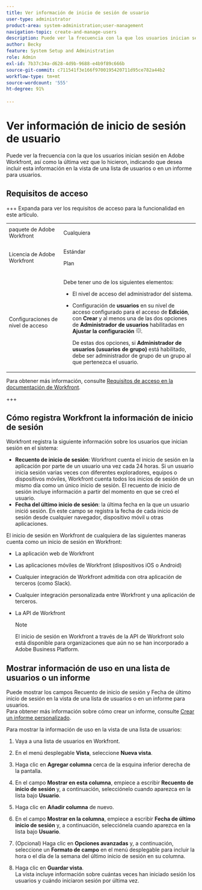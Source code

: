```yaml
---
title: Ver información de inicio de sesión de usuario
user-type: administrator
product-area: system-administration;user-management
navigation-topic: create-and-manage-users
description: Puede ver la frecuencia con la que los usuarios inician sesión en Workfront, así como la última vez que lo hicieron, indicando que desea incluir esta información en la vista de una lista de usuarios o en un informe para usuarios.
author: Becky
feature: System Setup and Administration
role: Admin
exl-id: 7b37c34a-d628-4d9b-9688-e4b9f89c666b
source-git-commit: c711541f3e166f9700195420711d95ce782a44b2
workflow-type: tm+mt
source-wordcount: '555'
ht-degree: 91%

---
```


# Ver información de inicio de sesión de usuario

Puede ver la frecuencia con la que los usuarios inician sesión en Adobe Workfront, así como la última vez que lo hicieron, indicando que desea incluir esta información en la vista de una lista de usuarios o en un informe para usuarios.

## Requisitos de acceso

+++ Expanda para ver los requisitos de acceso para la funcionalidad en este artículo.

<table style="table-layout:auto"> 
 <col> 
 <col> 
 <tbody> 
  <tr> 
   <td>paquete de Adobe Workfront</td> 
   <td><p>Cualquiera</p></td> 
  </tr> 
  <tr> 
   <td>Licencia de Adobe Workfront</td> 
   <td><p>Estándar</p><p>Plan</p></td> 
  </tr> 
  <tr> 
   <td>Configuraciones de nivel de acceso</td> 
   <td> <p>Debe tener uno de los siguientes elementos:</p> 
    <ul> 
     <li> <p>El nivel de acceso del administrador del sistema. </li> 
     <li> <p>Configuración de <b>usuarios</b> en su nivel de acceso configurado para el acceso de <b>Edición</b>, con <b>Crear</b> y al menos una de las dos opciones de <b>Administrador de usuarios</b> habilitadas en <b>Ajustar la configuración</b> <img src="assets/gear-icon-in-access-levels.png">. </p> <p>De estas dos opciones, si <b>Administrador de usuarios (usuarios de grupo)</b> está habilitado, debe ser administrador de grupo de un grupo al que pertenezca el usuario.</p> </li> 
    </ul> </td> 
  </tr> 
 </tbody> 
</table>

Para obtener más información, consulte [Requisitos de acceso en la documentación de Workfront](/help/quicksilver/administration-and-setup/add-users/access-levels-and-object-permissions/access-level-requirements-in-documentation.md).

+++

## Cómo registra Workfront la información de inicio de sesión

Workfront registra la siguiente información sobre los usuarios que inician sesión en el sistema:

* **Recuento de inicio de sesión**: Workfront cuenta el inicio de sesión en la aplicación por parte de un usuario una vez cada 24 horas. Si un usuario inicia sesión varias veces con diferentes exploradores, equipos o dispositivos móviles, Workfront cuenta todos los inicios de sesión de un mismo día como un único inicio de sesión. El recuento de inicio de sesión incluye información a partir del momento en que se creó el usuario.
* **Fecha del último inicio de sesión**: la última fecha en la que un usuario inició sesión. En este campo se registra la fecha de cada inicio de sesión desde cualquier navegador, dispositivo móvil u otras aplicaciones.

El inicio de sesión en Workfront de cualquiera de las siguientes maneras cuenta como un inicio de sesión en Workfront:

* La aplicación web de Workfront
* Las aplicaciones móviles de Workfront (dispositivos iOS o Android)
* Cualquier integración de Workfront admitida con otra aplicación de terceros (como Slack).
* Cualquier integración personalizada entre Workfront y una aplicación de terceros.
* La API de Workfront

  >[!NOTE]
  >
  >El inicio de sesión en Workfront a través de la API de Workfront solo está disponible para organizaciones que aún no se han incorporado a Adobe Business Platform.

## Mostrar información de uso en una lista de usuarios o un informe

Puede mostrar los campos Recuento de inicio de sesión y Fecha de último inicio de sesión en la vista de una lista de usuarios o en un informe para usuarios.\
Para obtener más información sobre cómo crear un informe, consulte [Crear un informe personalizado](../../../reports-and-dashboards/reports/creating-and-managing-reports/create-custom-report.md).

Para mostrar la información de uso en la vista de una lista de usuarios:

1. Vaya a una lista de usuarios en Workfront.
1. En el menú desplegable **Vista**, seleccione **Nueva vista**.

1. Haga clic en **Agregar columna** cerca de la esquina inferior derecha de la pantalla.
1. En el campo **Mostrar en esta columna**, empiece a escribir **Recuento de inicio de sesión** y, a continuación, selecciónelo cuando aparezca en la lista bajo **Usuario**.

1. Haga clic en **Añadir columna** de nuevo.
1. En el campo **Mostrar en la columna**, empiece a escribir **Fecha de último inicio de sesión** y, a continuación, selecciónela cuando aparezca en la lista bajo **Usuario**.

1. (Opcional) Haga clic en **Opciones avanzadas** y, a continuación, seleccione un **Formato de campo** en el menú desplegable para incluir la hora o el día de la semana del último inicio de sesión en su columna.

1. Haga clic en **Guardar vista**.\
   La vista incluye información sobre cuántas veces han iniciado sesión los usuarios y cuándo iniciaron sesión por última vez.
